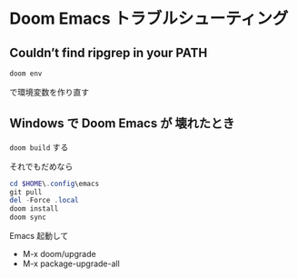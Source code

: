 # Doom Emacs トラブルシューティング

## Couldn’t find ripgrep in your PATH

```sh
doom env
```

で環境変数を作り直す

## Windows で Doom Emacs が 壊れたとき

`doom build` する

それでもだめなら

```powershell
cd $HOME\.config\emacs
git pull
del -Force .local
doom install
doom sync
```

Emacs 起動して

- M-x doom/upgrade
- M-x package-upgrade-all
